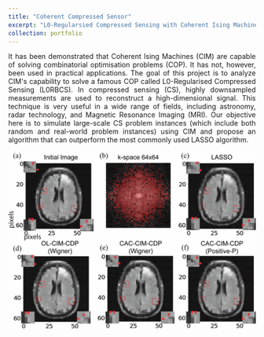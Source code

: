 ```yaml
---
title: "Coherent Compressed Sensor"
excerpt: "L0-Regularsied Compressed Sensing with Coherent Ising Machines <br>"
collection: portfolio
---
```


<div style="text-align: justify"> It has been demonstrated that Coherent Ising Machines (CIM) are capable of solving combinatorial optimisation problems (COP). It has not, however, been used in practical applications. The goal of this project is to analyze CIM's capability to solve a famous COP called L0-Regularised Compressed Sensing (L0RBCS). In compressed sensing (CS), highly downsampled measurements are used to reconstruct a high-dimensional signal. This technique is very useful in a wide range of fields, including astronomy, radar technology, and Magnetic Resonance Imaging (MRI). Our objective here is to simulate large-scale CS problem instances (which include both random and real-world problem instances) using CIM and propose an algorithm that can outperform the most commonly used LASSO algorithm. </div>
</br>

<img src='/images/gacs_Figure_6.png'>